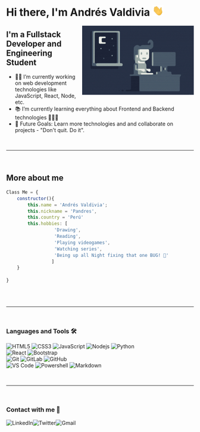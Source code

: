 # Hi there, I'm Andrés Valdivia  <img src="https://raw.githubusercontent.com/ABSphreak/ABSphreak/master/gifs/Hi.gif" width="30px">

<img alt="Night Coding" src="https://raw.githubusercontent.com/AVS1508/AVS1508/master/assets/Night-Coding.gif" align="right"/>

## I'm a Fullstack Developer and Engineering Student  

- 👨‍💻 I’m currently working on web development technologies like JavaScript, React, Node, etc.
- 📚 I’m currently learning everything about Frontend and Backend technologies 👨🏻‍💻
- 🏹 Future Goals: Learn more technologies and and collaborate on projects - "Don't quit. Do it".
<!-- - ⚡ Fun fact: I love to play pool and snooker 🎱. -->

<br>

---

<br>

 ## More about me
 ```javascript
 Class Me = {
     constructor(){
         this.name = 'Andrés Valdivia';
         this.nickname = 'Pandres',
         this.country = 'Perú'
         this.hobbies: [
                   'Drawing', 
                   'Reading',
                   'Playing videogames',
                   'Watching series',
                   'Being up all Night fixing that one BUG! 🐛'
                  ] 
     }
     
 }
	
 ```

<br>

---

<br>

### Languages and Tools 🛠 

![HTML5](https://img.shields.io/badge/-HTML5-%23E44D27?style=flat-square&logo=html5&logoColor=ffffff)
![CSS3](https://img.shields.io/badge/-CSS3-%231572B6?style=flat-square&logo=css3)
![JavaScript](https://img.shields.io/badge/-JavaScript-%23F7DF1C?style=flat-square&logo=javascript&logoColor=000000&labelColor=%23F7DF1C&color=%23FFCE5A)
![Nodejs](https://img.shields.io/badge/-Nodejs-339933?style=flat-square&logo=Node.js&logoColor=ffffff)
![Python](http://img.shields.io/badge/-Python-3776AB?style=flat-square&logo=python&logoColor=ffffff)\
![React](https://img.shields.io/badge/-React-61DAFB?style=flat-square&logo=react&logoColor=ffffff)
![Bootstrap](https://img.shields.io/badge/-Bootstrap-563D7C?style=flat-square&logo=Bootstrap)\
![Git](https://img.shields.io/badge/-Git-%23F05032?style=flat-square&logo=git&logoColor=%23ffffff)
![GitLab](https://img.shields.io/badge/-GitLab-FCA121?style=flat-square&logo=gitlab)
![GitHub](https://img.shields.io/badge/-GitHub-181717?style=flat-square&logo=github)\
![VS Code](http://img.shields.io/badge/-VS%20Code-007ACC?style=flat-square&logo=visual-studio-code&logoColor=ffffff)
![Powershell](http://img.shields.io/badge/-Powershell-5391FE?style=flat-square&logo=powershell&logoColor=ffffff)
![Markdown](https://img.shields.io/badge/-Markdown-000000?style=flat-square&logo=markdown)
<!--
![Firebase](https://img.shields.io/badge/-Firebase-FFCA28?style=flat-square&logo=firebase&logoColor=ffffff)
![Microsoft Sql Server](https://img.shields.io/badge/-Sql%20Server-CC2927?style=flat-square&logo=microsoft-sql-server&logoColor=ffffff)
![Npm](https://img.shields.io/badge/-npm-CB3837?style=flat-square&logo=npm)
![Sass](https://img.shields.io/badge/-Sass-%23CC6699?style=flat-square&logo=sass&logoColor=ffffff)
-->

<br>

---

<br>

### Contact with me 📝

<!-- [<img align="left" alt="bilgehangecici.site" height="30px" src="https://www.flaticon.com/svg/static/icons/svg/2996/2996826.svg" />][https://www.linkedin.com/in/pablo-andr%C3%A9s-valdivia-cuzcano-891bb5170/] -->
[<img align="left" alt="LinkedIn" height="30px" src="https://www.flaticon.com/svg/static/icons/svg/725/725337.svg"/>](https://www.linkedin.com/in/pablo-andr%C3%A9s-valdivia-cuzcano-891bb5170/)
[<img align="left" alt="Twitter" height="30px" src="https://image.flaticon.com/icons/png/512/725/725311.png" />](instagram)
[<img align="left" alt="Gmail" height="30px" src="https://image.flaticon.com/icons/png/512/324/324123.png" />](mailto:pandresdev@gmail.com)
